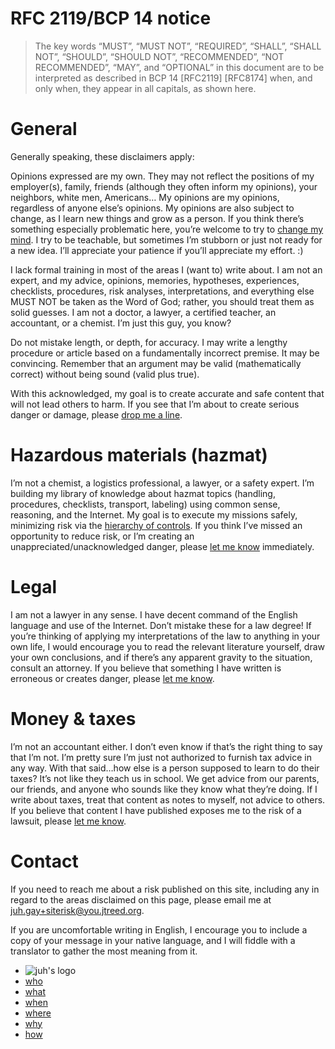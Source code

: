 <!DOCTYPE html>
<html xmlns="http://www.w3.org/1999/xhtml" lang="" xml:lang="">
	<head>
		<meta charset="utf-8" />
		<meta name="generator" content="pandoc" />
		<meta name="viewport" content="width=device-width, initial-scale=1.0, user-scalable=yes" />
										<title>Disclaimers | juh</title>
		<style>
			code{white-space: pre-wrap;}
span.smallcaps{font-variant: small-caps;}
div.columns{display: flex; gap: min(4vw, 1.5em);}
div.column{flex: auto; overflow-x: auto;}
div.hanging-indent{margin-left: 1.5em; text-indent: -1.5em;}
ul.task-list{list-style: none;}
ul.task-list li input[type="checkbox"] {
  width: 0.8em;
  margin: 0 0.8em 0.2em -1.6em;
  vertical-align: middle;
}
.display.math{display: block; text-align: center; margin: 0.5rem auto;}
		</style>
				<link rel="stylesheet" href="https://cdn.jtreed.org/css/core.css" />
				<link rel="stylesheet" href="/css/tweaks.css" />
								<!--[if lt IE 9]>
			<script src="//cdnjs.cloudflare.com/ajax/libs/html5shiv/3.7.3/html5shiv-printshiv.min.js"></script>
		<![endif]-->
		<script src=/js/motd-data.js></script>
<script src=https://cdn.jtreed.org/js/motd.js></script>
<link rel=icon href=https://cdn.jtreed.org/img/logo.svg />	</head>
	<body>
		<main>
									<!--header id="title-block-header">
				<h1 class="title">Disclaimers</h1>
																			</header-->
									<h1 id="bcp14">RFC 2119/BCP 14 notice</h1>
<blockquote>
<p>The key words “MUST”, “MUST NOT”, “REQUIRED”, “SHALL”, “SHALL NOT”, “SHOULD”, “SHOULD NOT”, “RECOMMENDED”, “NOT RECOMMENDED”, “MAY”, and “OPTIONAL” in this document are to be interpreted as described in BCP 14 [RFC2119] [RFC8174] when, and only when, they appear in all capitals, as shown here.</p>
</blockquote>
<h1 id="general">General</h1>
<p>Generally speaking, these disclaimers apply:</p>
<p>Opinions expressed are my own. They may not reflect the positions of my employer(s), family, friends (although they often inform my opinions), your neighbors, white men, Americans… My opinions are my opinions, regardless of anyone else’s opinions. My opinions are also subject to change, as I learn new things and grow as a person. If you think there’s something especially problematic here, you’re welcome to try to <a href="/index#contact">change my mind</a>. I try to be teachable, but sometimes I’m stubborn or just not ready for a new idea. I’ll appreciate your patience if you’ll appreciate my effort. :)</p>
<p>I lack formal training in most of the areas I (want to) write about. I am not an expert, and my advice, opinions, memories, hypotheses, experiences, checklists, procedures, risk analyses, interpretations, and everything else MUST NOT be taken as the Word of God; rather, you should treat them as solid guesses. I am not a doctor, a lawyer, a certified teacher, an accountant, or a chemist. I’m just this guy, you know?</p>
<p>Do not mistake length, or depth, for accuracy. I may write a lengthy procedure or article based on a fundamentally incorrect premise. It may be convincing. Remember that an argument may be valid (mathematically correct) without being sound (valid plus true).</p>
<p>With this acknowledged, my goal is to create accurate and safe content that will not lead others to harm. If you see that I’m about to create serious danger or damage, please <a href="#contact">drop me a line</a>.</p>
<h1 id="hazmat">Hazardous materials (hazmat)</h1>
<p>I’m not a chemist, a logistics professional, a lawyer, or a safety expert. I’m building my library of knowledge about hazmat topics (handling, procedures, checklists, transport, labeling) using common sense, reasoning, and the Internet. My goal is to execute my missions safely, minimizing risk via the <a target=_blank href="https://www.cdc.gov/niosh/topics/hierarchy/default.html">hierarchy of controls</a>. If you think I’ve missed an opportunity to reduce risk, or I’m creating an unappreciated/unacknowledged danger, please <a href="#contact">let me know</a> immediately.</p>
<h1 id="legal">Legal</h1>
<p>I am not a lawyer in any sense. I have decent command of the English language and use of the Internet. Don’t mistake these for a law degree! If you’re thinking of applying my interpretations of the law to anything in your own life, I would encourage you to read the relevant literature yourself, draw your own conclusions, and if there’s any apparent gravity to the situation, consult an attorney. If you believe that something I have written is erroneous or creates danger, please <a href="#contact">let me know</a>.</p>
<h1 id="money">Money &amp; taxes</h1>
<p>I’m not an accountant either. I don’t even know if that’s the right thing to say that I’m not. I’m pretty sure I’m just not authorized to furnish tax advice in any way. With that said…how else is a person supposed to learn to do their taxes? It’s not like they teach us in school. We get advice from our parents, our friends, and anyone who sounds like they know what they’re doing. If I write about taxes, treat that content as notes to myself, not advice to others. If you believe that content I have published exposes me to the risk of a lawsuit, please <a href="#contact">let me know</a>.</p>
<h1 id="contact">Contact</h1>
<p>If you need to reach me about a risk published on this site, including any in regard to the areas disclaimed on this page, please email me at <a href="mailto:juh.gay+siterisk@you.jtreed.org">juh.gay+siterisk@you.jtreed.org</a>.</p>
<p>If you are uncomfortable writing in English, I encourage you to include a copy of your message in your native language, and I will fiddle with a translator to gather the most meaning from it.</p>
					<footer data-bonk-motd="getMotd()"></footer>
		</main>
		<nav>
	<ul>
		<li><img src="https://cdn.jtreed.org/img/logo.svg" alt="juh's logo" /></li>
		<li><a href="/">who</a></li>
		<li><a href="/projects.md">what</a></li>
		<li><a href="javascript:alert('the internet is a timeless place, and i move very slowly')">when</a></li>
		<li><a href="/places.md">where</a></li>
		<li><a href="/essays.md">why</a></li>
		<li><a href="/advice.md">how</a></li>
	</ul>
</nav>	</body>
</html>
